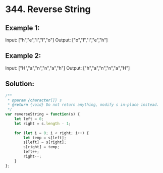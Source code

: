 # 344. Reverse String

## Example 1:

Input: ["h","e","l","l","o"]
Output: ["o","l","l","e","h"]

## Example 2:

Input: ["H","a","n","n","a","h"]
Output: ["h","a","n","n","a","H"]

## Solution:

```javascript
/**
 * @param {character[]} s
 * @return {void} Do not return anything, modify s in-place instead.
 */
var reverseString = function(s) {
    let left = 0;
    let right = s.length - 1;
    
    for (let i = 0; i < right; i++) {
        let temp = s[left];
        s[left] = s[right];
        s[right] = temp;
        left++;
        right--;
    }
};
```
